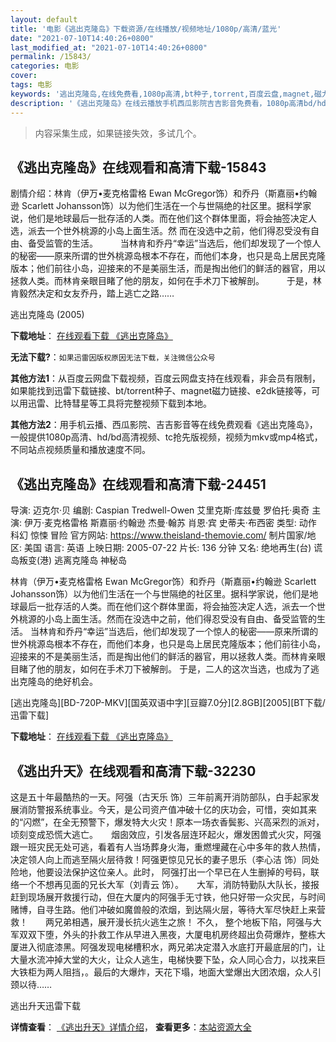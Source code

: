 ```yaml
---
layout: default
title: '电影《逃出克隆岛》下载资源/在线播放/视频地址/1080p/高清/蓝光'
date: "2021-07-10T14:40:26+0800"
last_modified_at: "2021-07-10T14:40:26+0800"
permalink: /15843/
categories: 电影
cover:
tags: 电影
keywords: '逃出克隆岛,在线免费看,1080p高清,bt种子,torrent,百度云盘,magnet,磁力链,迅雷下载资源'
description: '《逃出克隆岛》在线云播放手机西瓜影院吉吉影音免费看，1080p高清bd/hd未删减完整版和tc抢先枪版，mkv/mp4格式，附带bt/torrent种子、magnet/磁力链、百度云盘、网盘资源迅雷下载链接'
---
```


>内容采集生成，如果链接失效，多试几个。


## 《逃出克隆岛》在线观看和高清下载-15843

剧情介绍：林肯（伊万•麦克格雷格 Ewan McGregor饰）和乔丹（斯嘉丽•约翰逊 Scarlett Johansson饰）以为他们生活在一个与世隔绝的社区里。据科学家说，他们是地球最后一批存活的人类。而在他们这个群体里面，将会抽签决定人选，派去一个世外桃源的小岛上面生活。然 而在没选中之前，他们得忍受没有自由、备受监管的生活。  　　当林肯和乔丹“幸运”当选后，他们却发现了一个惊人的秘密——原来所谓的世外桃源岛根本不存在，而他们本身，也只是岛上居民克隆版本；他们前往小岛，迎接来的不是美丽生活，而是掏出他们的鲜活的器官，用以拯救人类。而林肯亲眼目睹了他的朋友，如何在手术刀下被解剖。  　　于是，林肯毅然决定和女友乔丹，踏上逃亡之路……


逃出克隆岛 (2005)

**下载地址**： [在线观看下载 《逃出克隆岛》](https://www.btbtdy.me/btdy/dy4389.html) 


**无法下载?**：`如果迅雷因版权原因无法下载，关注微信公众号 `

**其他方法1**：从百度云网盘下载视频，百度云网盘支持在线观看，非会员有限制，如果能找到迅雷下载链接、bt/torrent种子、magnet磁力链接、e2dk链接等，可以用迅雷、比特彗星等工具将完整视频下载到本地。

**其他方法2**：用手机云播、西瓜影院、吉吉影音等在线免费观看《逃出克隆岛》，一般提供1080p高清、hd/bd高清视频、tc抢先版视频，视频为mkv或mp4格式，不同站点视频质量和播放速度不同。


## 《逃出克隆岛》在线观看和高清下载-24451

导演: 迈克尔·贝 编剧: Caspian Tredwell-Owen 艾里克斯·库兹曼 罗伯托·奥奇 主演: 伊万·麦克格雷格 斯嘉丽·约翰逊 杰曼·翰苏 肖恩·宾 史蒂夫·布西密 类型: 动作 科幻 惊悚 冒险 官方网站: https://www.theisland-themovie.com/ 制片国家/地区: 美国 语言: 英语 上映日期: 2005-07-22 片长: 136 分钟 又名: 绝地再生(台) 谎岛叛变(港) 逃离克隆岛 神秘岛

林肯（伊万•麦克格雷格 Ewan McGregor饰）和乔丹（斯嘉丽•约翰逊 Scarlett Johansson饰）以为他们生活在一个与世隔绝的社区里。据科学家说，他们是地球最后一批存活的人类。而在他们这个群体里面，将会抽签决定人选，派去一个世外桃源的小岛上面生活。然而在没选中之前，他们得忍受没有自由、备受监管的生活。 当林肯和乔丹“幸运”当选后，他们却发现了一个惊人的秘密——原来所谓的世外桃源岛根本不存在，而他们本身，也只是岛上居民克隆版本；他们前往小岛，迎接来的不是美丽生活，而是掏出他们的鲜活的器官，用以拯救人类。而林肯亲眼目睹了他的朋友，如何在手术刀下被解剖。 于是，二人的这次当选，也成为了逃出克隆岛的绝好机会。


[逃出克隆岛][BD-720P-MKV][国英双语中字][豆瓣7.0分][2.8GB][2005][BT下载/迅雷下载]

**下载地址**： [在线观看下载 《逃出克隆岛》](https://www.btdx8.com/torrent/the_island_2005.html) 


## 《逃出升天》在线观看和高清下载-32230

这是五十年最酷热的一天。阿强（古天乐 饰）三年前离开消防部队，白手起家发展消防警报系统事业。今天，是公司资产值冲破十亿的庆功会，可惜，突如其来的“闪燃”，在全无预警下，爆发特大火灾！原本一场衣香鬓影、兴高采烈的派对，顷刻变成恐慌大逃亡。<span class="Apple-converted-space">　　烟囱效应，引发各层连环起火，爆发困兽式火灾，阿强跟一班灾民无处可逃，看着有人当场葬身火海，重燃埋藏在心中多年的救人热情，决定领人向上而逃至隔火层待救！阿强更惊见兄长的妻子思乐（李心洁 饰）同处险地，他要设法保护这位亲人。此时， 阿强打出一个早已在人生删掉的号码，联络一个不想再见面的兄长大军（刘青云 饰）。<span class="Apple-converted-space">　　大军，消防特勤队大队长，接报赶到现场展开救援行动，但在大厦内的阿强手无寸铁，他只好带一众灾民，与时间赌博，自寻生路。他们冲破如魔兽般的浓烟，到达隔火层，等待大军尽快赶上来营救！<span class="Apple-converted-space">　　两兄弟相遇，展开漫长抗火逃生之旅！ 不久， 整个地板下陷，阿强与大军双双下堕，外头的扑救工作从早进入黑夜，大厦电机房终超出负荷爆炸，整栋大厦进入彻底漆黑。阿强发现电梯槽积水，两兄弟决定潜入水底打开最底层的门，让大量水流冲掉大堂的大火，让众人逃生，电梯快要下坠，众人同心合力，以找来巨大铁柜为两人阻挡，。最后的大爆炸，天花下塌，地面大堂爆出大团浓烟，众人引颈以待……


逃出升天迅雷下载

**详情查看**： [《逃出升天》详情介绍](/movie/32230/)， **查看更多**：[本站资源大全](/movie/t/all/)

